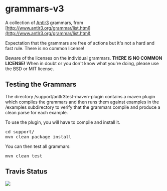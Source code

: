 # grammars-v3

A collection of [Antlr3](http://www.antlr3.org/) grammars, from [http://www.antlr3.org/grammar/list.html](http://www.antlr3.org/grammar/list.html)

Expectation that the grammars are free of actions but it's not a hard and fast rule. There is no common license!

Beware of the licenses on the individual grammars. **THERE IS NO COMMON
LICENSE!** When in doubt or you don't know what you're doing, please use
the BSD or MIT license.

Testing the Grammars
------------

The directory /support/antlr3test-maven-plugin contains a maven plugin which compiles the grammars and then runs them against examples in the /examples subdirectory to verify that the grammars compile and produce a clean parse for each example.

To use the plugin, you will have to compile and install it.

<pre>
cd support/
mvn clean package install
</pre>

You can then test all grammars:

<pre>
mvn clean test
</pre>

Travis Status
---------

<a href="https://travis-ci.org/teverett/grammars-v3"><img src="https://api.travis-ci.org/teverett/grammars-v3.png"></a>
